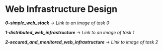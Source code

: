 # Web Infrastructure Design

***0-simple_web_stack*** -> *Link to an image of task 0*

***1-distributed_web_infrastructure*** -> *Link to an image of task 1*

***2-secured_and_monitored_web_infrastructure*** -> *Link to image of task 2*

